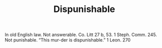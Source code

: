 ---
title: Dispunishable
letter: D
permalink: "/definitions/bld-dispunishable.html"
body: In old English law. Not answerable. Co. Litt 27 b, 53. 1 Steph. Comm. 245. Not
  punishable. “This mur-der is dispunishable.” 1 Leon. 270
published_at: '2018-07-07'
source: Black's Law Dictionary 2nd Ed (1910)
layout: post
---